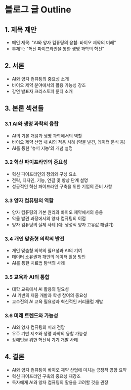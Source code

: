 # 블로그 글 Outline

## 1. 제목 제안
- 메인 제목: "AI와 양자 컴퓨팅의 융합: 바이오 제약의 미래"
- 부제목: "혁신 파이프라인을 통한 생명 과학의 혁신"

## 2. 서론
- AI와 양자 컴퓨팅의 중요성 소개
- 바이오 제약 분야에서의 활용 가능성 강조
- 강연 발표자 크리스토퍼 룬디 소개

## 3. 본론 섹션들
### 3.1 AI와 생명 과학의 융합
- AI의 기본 개념과 생명 과학에서의 역할
- 바이오 제약 산업 내 AI의 적용 사례 (약물 발견, 데이터 분석 등)
- AI를 통한 '슈퍼 지능'의 개념 설명

### 3.2 혁신 파이프라인의 중요성
- 혁신 파이프라인의 정의와 구성 요소
- 전략, 디자인, 기능, 연결 및 향상 단계 설명
- 성공적인 혁신 파이프라인 구축을 위한 기업의 준비 사항

### 3.3 양자 컴퓨팅의 역할
- 양자 컴퓨팅의 기본 원리와 바이오 제약에서의 응용
- 약물 발견 과정에서의 양자 컴퓨팅의 이점
- 양자 컴퓨팅의 실제 사례 (예: 생성적 양자 고유값 해결기)

### 3.4 개인 맞춤형 의학의 발전
- 개인 맞춤형 의학의 필요성과 AI의 기여
- 데이터 소유권과 개인의 데이터 활용 방안
- AI를 통한 치료법 탐색의 사례

### 3.5 교육과 AI의 통합
- 대학 교육에서 AI 활용의 필요성
- AI 기반의 제품 개발과 학생 참여의 중요성
- 교수진의 AI 교육 필요성과 혁신적인 커리큘럼 개발

### 3.6 미래 트렌드와 가능성
- AI와 양자 컴퓨팅의 미래 전망
- 우주 기반 제조와 생명 과학의 융합 가능성
- 장애인을 위한 혁신적 기기 개발 사례

## 4. 결론
- AI와 양자 컴퓨팅이 바이오 제약 산업에 미치는 긍정적 영향 요약
- 혁신 파이프라인 구축의 중요성 재강조
- 독자에게 AI와 양자 컴퓨팅의 활용을 고려할 것을 권장
